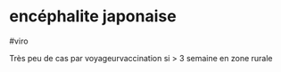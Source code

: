 # encéphalite japonaise
#viro 


Très peu de cas par voyageurvaccination si > 3 semaine en zone rurale 

